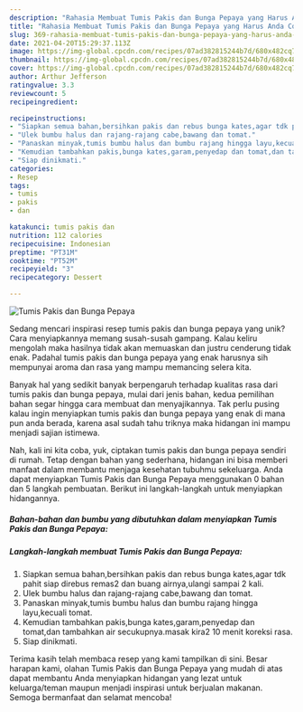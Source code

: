 ```yaml
---
description: "Rahasia Membuat Tumis Pakis dan Bunga Pepaya yang Harus Anda Coba"
title: "Rahasia Membuat Tumis Pakis dan Bunga Pepaya yang Harus Anda Coba"
slug: 369-rahasia-membuat-tumis-pakis-dan-bunga-pepaya-yang-harus-anda-coba
date: 2021-04-20T15:29:37.113Z
image: https://img-global.cpcdn.com/recipes/07ad382815244b7d/680x482cq70/tumis-pakis-dan-bunga-pepaya-foto-resep-utama.jpg
thumbnail: https://img-global.cpcdn.com/recipes/07ad382815244b7d/680x482cq70/tumis-pakis-dan-bunga-pepaya-foto-resep-utama.jpg
cover: https://img-global.cpcdn.com/recipes/07ad382815244b7d/680x482cq70/tumis-pakis-dan-bunga-pepaya-foto-resep-utama.jpg
author: Arthur Jefferson
ratingvalue: 3.3
reviewcount: 5
recipeingredient:

recipeinstructions:
- "Siapkan semua bahan,bersihkan pakis dan rebus bunga kates,agar tdk pahit siap direbus remas2 dan buang airnya,ulangi sampai 2 kali."
- "Ulek bumbu halus dan rajang-rajang cabe,bawang dan tomat."
- "Panaskan minyak,tumis bumbu halus dan bumbu rajang hingga layu,kecuali tomat."
- "Kemudian tambahkan pakis,bunga kates,garam,penyedap dan tomat,dan tambahkan air secukupnya.masak kira2 10 menit koreksi rasa."
- "Siap dinikmati."
categories:
- Resep
tags:
- tumis
- pakis
- dan

katakunci: tumis pakis dan 
nutrition: 112 calories
recipecuisine: Indonesian
preptime: "PT31M"
cooktime: "PT52M"
recipeyield: "3"
recipecategory: Dessert

---
```



![Tumis Pakis dan Bunga Pepaya](https://img-global.cpcdn.com/recipes/07ad382815244b7d/680x482cq70/tumis-pakis-dan-bunga-pepaya-foto-resep-utama.jpg)

Sedang mencari inspirasi resep tumis pakis dan bunga pepaya yang unik? Cara menyiapkannya memang susah-susah gampang. Kalau keliru mengolah maka hasilnya tidak akan memuaskan dan justru cenderung tidak enak. Padahal tumis pakis dan bunga pepaya yang enak harusnya sih mempunyai aroma dan rasa yang mampu memancing selera kita.



Banyak hal yang sedikit banyak berpengaruh terhadap kualitas rasa dari tumis pakis dan bunga pepaya, mulai dari jenis bahan, kedua pemilihan bahan segar hingga cara membuat dan menyajikannya. Tak perlu pusing kalau ingin menyiapkan tumis pakis dan bunga pepaya yang enak di mana pun anda berada, karena asal sudah tahu triknya maka hidangan ini mampu menjadi sajian istimewa.


Nah, kali ini kita coba, yuk, ciptakan tumis pakis dan bunga pepaya sendiri di rumah. Tetap dengan bahan yang sederhana, hidangan ini bisa memberi manfaat dalam membantu menjaga kesehatan tubuhmu sekeluarga. Anda dapat menyiapkan Tumis Pakis dan Bunga Pepaya menggunakan 0 bahan dan 5 langkah pembuatan. Berikut ini langkah-langkah untuk menyiapkan hidangannya.

<!--inarticleads1-->

##### Bahan-bahan dan bumbu yang dibutuhkan dalam menyiapkan Tumis Pakis dan Bunga Pepaya:





<!--inarticleads2-->

##### Langkah-langkah membuat Tumis Pakis dan Bunga Pepaya:

1. Siapkan semua bahan,bersihkan pakis dan rebus bunga kates,agar tdk pahit siap direbus remas2 dan buang airnya,ulangi sampai 2 kali.
1. Ulek bumbu halus dan rajang-rajang cabe,bawang dan tomat.
1. Panaskan minyak,tumis bumbu halus dan bumbu rajang hingga layu,kecuali tomat.
1. Kemudian tambahkan pakis,bunga kates,garam,penyedap dan tomat,dan tambahkan air secukupnya.masak kira2 10 menit koreksi rasa.
1. Siap dinikmati.




Terima kasih telah membaca resep yang kami tampilkan di sini. Besar harapan kami, olahan Tumis Pakis dan Bunga Pepaya yang mudah di atas dapat membantu Anda menyiapkan hidangan yang lezat untuk keluarga/teman maupun menjadi inspirasi untuk berjualan makanan. Semoga bermanfaat dan selamat mencoba!
